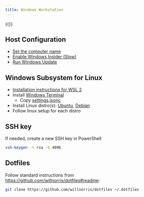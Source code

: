 ```yaml
---
title: Windows Workstation
---
```


{{<toc>}}

## Host Configuration

- [Set the computer name](ms-settings:about)
- [Enable Windows Insider (Slow)](ms-settings:windowsinsider-optin)
- [Run Windows Update](ms-settings:windowsupdate)

## Windows Subsystem for Linux

- [Installation instructions for WSL 2](https://docs.microsoft.com/en-us/windows/wsl/wsl2-install)
- Install [Windows Terminal](ms-windows-store://pdp/?ProductId=9n0dx20hk701)
  - Copy [settings.jsonc](https://github.com/willnorris/dotfiles/blob/master/tag-windows/terminal/settings.jsonc)
- Install Linux distro(s):
  [Ubuntu](ms-windows-store://pdp/?ProductId=9nblggh4msv6),
  [Debian](ms-windows-store://pdp/?ProductId=9msvkqc78pk6)
- Follow linux setup for each distro

## SSH key

If needed, create a new SSH key in PowerShell

```sh
ssh-keygen -t rsa -b 4096
```

## Dotfiles

Follow standard instructions from
<https://github.com/willnorris/dotfiles#readme>:

```sh
git clone https://github.com/willnorris/dotfiles ~/.dotfiles
```
